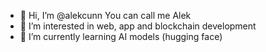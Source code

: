 - 👋 Hi, I’m @alekcunn You can call me Alek
- 👀 I’m interested in web, app and blockchain development
- 🌱 I’m currently learning AI models (hugging face)

<!---
alekcunn/alekcunn is a ✨ special ✨ repository because its `README.md` (this file) appears on your GitHub profile.
You can click the Preview link to take a look at your changes.
--->
